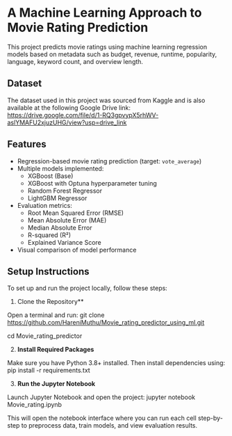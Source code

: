 # A Machine Learning Approach to Movie Rating Prediction

This project predicts movie ratings using machine learning regression models based on metadata such as budget, revenue, runtime, popularity, language, keyword count, and overview length.

## Dataset

The dataset used in this project was sourced from Kaggle and is also available at the following Google Drive link:  
https://drive.google.com/file/d/1-RQ3gpvypX5rhWV-aslYMAFU2xjuzUHG/view?usp=drive_link

## Features

- Regression-based movie rating prediction (target: `vote_average`)
- Multiple models implemented:
  - XGBoost (Base)
  - XGBoost with Optuna hyperparameter tuning
  - Random Forest Regressor
  - LightGBM Regressor
- Evaluation metrics:
  - Root Mean Squared Error (RMSE)
  - Mean Absolute Error (MAE)
  - Median Absolute Error
  - R-squared (R²)
  - Explained Variance Score
- Visual comparison of model performance

## Setup Instructions

To set up and run the project locally, follow these steps:

1. Clone the Repository**

Open a terminal and run:
git clone https://github.com/HareniMuthu/Movie_rating_predictor_using_ml.git

cd Movie_rating_predictor


2. **Install Required Packages**

Make sure you have Python 3.8+ installed. Then install dependencies using:
pip install -r requirements.txt



3. **Run the Jupyter Notebook**

Launch Jupyter Notebook and open the project:
jupyter notebook Movie_rating.ipynb


This will open the notebook interface where you can run each cell step-by-step to preprocess data, train models, and view evaluation results.

